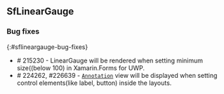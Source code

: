 ## SfLinearGauge

### Bug fixes
{:#sflineargauge-bug-fixes}

* \# 215230 - LinearGauge will be rendered when setting minimum size((below 100) in Xamarin.Forms for UWP.
* \# 224262, #226639 - [`Annotation`](https://help.syncfusion.com/xamarin/sflineargauge/annotations#annotation) view will be displayed when setting control elements(like label, button) inside the layouts.